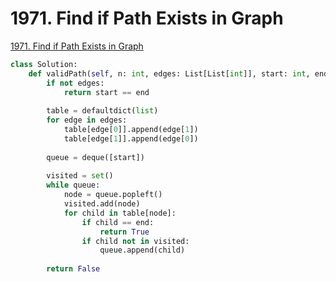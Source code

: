 # 1971. Find if Path Exists in Graph

[1971. Find if Path Exists in Graph](https://leetcode.com/problems/find-if-path-exists-in-graph/)



```python
class Solution:
    def validPath(self, n: int, edges: List[List[int]], start: int, end: int) -> bool:
        if not edges:
            return start == end
        
        table = defaultdict(list)
        for edge in edges:
            table[edge[0]].append(edge[1]) 
            table[edge[1]].append(edge[0])
            
        queue = deque([start])
        
        visited = set() 
        while queue:
            node = queue.popleft()
            visited.add(node)
            for child in table[node]:
                if child == end:
                    return True
                if child not in visited:
                    queue.append(child)
        
        return False
```

